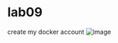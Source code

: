 # lab09
create my docker account
![image](https://github.com/user-attachments/assets/4e588b38-3359-4081-9024-52d50877cd8e)
